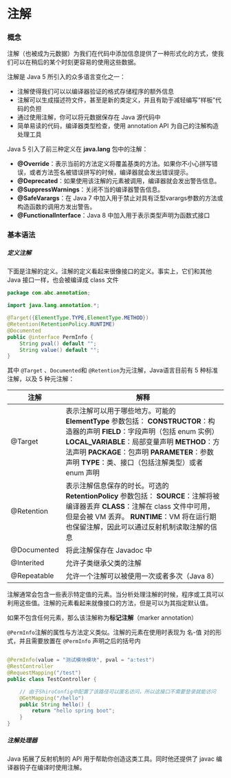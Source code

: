 # 注解

### 概念

注解（也被成为元数据）为我们在代码中添加信息提供了一种形式化的方式，使我们可以在稍后的某个时刻更容易的使用这些数据。

注解是 Java 5 所引入的众多语言变化之一：

- 注解使得我们可以以编译器验证的格式存储程序的额外信息
- 注解可以生成描述符文件，甚至是新的类定义，并且有助于减轻编写“样板”代码的负担
- 通过使用注解，你可以将元数据保存在 Java 源代码中
- 简单易读的代码，编译器类型检查，使用 annotation API 为自己的注解构造处理工具

Java 5 引入了前三种定义在 **java.lang** 包中的注解：

- **@Override**：表示当前的方法定义将覆盖基类的方法。如果你不小心拼写错误，或者方法签名被错误拼写的时候，编译器就会发出错误提示。
- **@Deprecated**：如果使用该注解的元素被调用，编译器就会发出警告信息。
- **@SuppressWarnings**：关闭不当的编译器警告信息。
- **@SafeVarargs**：在 Java 7 中加入用于禁止对具有泛型varargs参数的方法或构造函数的调用方发出警告。
- **@FunctionalInterface**：Java 8 中加入用于表示类型声明为函数式接口



### 基本语法

##### 定义注解

下面是注解的定义。注解的定义看起来很像接口的定义。事实上，它们和其他 Java 接口一样，也会被编译成 class 文件

```java
package com.abc.annotation;

import java.lang.annotation.*;

@Target({ElementType.TYPE,ElementType.METHOD})
@Retention(RetentionPolicy.RUNTIME)
@Documented
public @interface PermInfo {
    String pval() default "";
    String value() default "";
}
```

其中 `@Target` 、`Documented`和 `@Retention`为元注解，Java语言目前有 5 种标准注解，以及 5 种元注解：

| 注解        | 解释                                                         |
| ----------- | ------------------------------------------------------------ |
| @Target     | 表示注解可以用于哪些地方。可能的 **ElementType** 参数包括： **CONSTRUCTOR**：构造器的声明 **FIELD**：字段声明（包括 enum 实例） **LOCAL_VARIABLE**：局部变量声明 **METHOD**：方法声明 **PACKAGE**：包声明 **PARAMETER**：参数声明 **TYPE**：类、接口（包括注解类型）或者 enum 声明 |
| @Retention  | 表示注解信息保存的时长。可选的 **RetentionPolicy** 参数包括： **SOURCE**：注解将被编译器丢弃 **CLASS**：注解在 class 文件中可用，但是会被 VM 丢弃。 **RUNTIME**：VM 将在运行期也保留注解，因此可以通过反射机制读取注解的信息 |
| @Documented | 将此注解保存在 Javadoc 中                                    |
| @Interited  | 允许子类继承父类的注解                                       |
| @Repeatable | 允许一个注解可以被使用一次或者多次（Java 8）                 |

注解通常会包含一些表示特定值的元素。当分析处理注解的时候，程序或工具可以利用这些值。注解的元素看起来就像接口的方法，但是可以为其指定默认值。

如果不包含任何元素，那么该注解称为**标记注解**（marker annotation）

`@PermInfo`注解的属性与方法定义类似。注解的元素在使用时表现为 名-值 对的形式，并且需要放置在 `@PermInfo` 声明之后的括号内

```java

@PermInfo(value = "测试模块模块", pval = "a:test")
@RestController
@RequestMapping("/test")
public class TestController {

    // 由于ShiroConfig中配置了该路径可以匿名访问，所以这接口不需要登录就能访问
    @GetMapping("/hello")
    public String hello() {
        return "hello spring boot";
    }
}
```

##### 注解处理器

Java 拓展了反射机制的 API 用于帮助你创造这类工具。同时他还提供了 javac 编译器钩子在编译时使用注解。